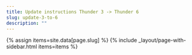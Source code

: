 ```yaml
---
title: Update instructions Thunder 3 -> Thunder 6
slug: update-3-to-6
description: ""
---
```

{% assign items=site.data[page.slug] %}
{% include _layout/page-with-sidebar.html items=items %}
